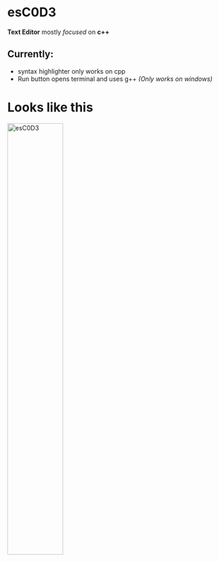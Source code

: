 # esC0D3
**Text Editor** mostly *focused* on **c++**
## Currently:
* syntax highlighter only works on cpp
* Run button opens terminal and uses g++ *(Only works on windows)*

# Looks like this

<img src="https://i.imgur.com/SlO03AX.png" alt="esC0D3" style="width: 50%; height: auto;">

